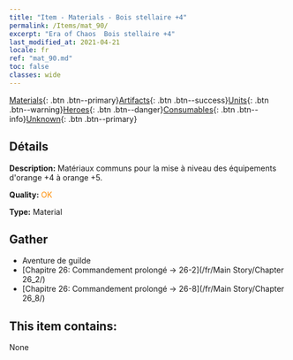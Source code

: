```yaml
---
title: "Item - Materials - Bois stellaire +4"
permalink: /Items/mat_90/
excerpt: "Era of Chaos  Bois stellaire +4"
last_modified_at: 2021-04-21
locale: fr
ref: "mat_90.md"
toc: false
classes: wide
---
```

 [Materials](/fr/Items/){: .btn .btn--primary}[Artifacts](/fr/Items/Artifacts/){: .btn .btn--success}[Units](/fr/Items/Units/){: .btn .btn--warning}[Heroes](/fr/Items/Heroes/){: .btn .btn--danger}[Consumables](/fr/Items/Consumables/){: .btn .btn--info}[Unknown](/fr/Items/Unknown/){: .btn .btn--primary}

## Détails
 **Description:** Matériaux communs pour la mise à niveau des équipements d'orange +4 à orange +5.

 **Quality:** <span style="color: #FF8C00">OK</span>

 **Type:** Material

## Gather

*    Aventure de guilde 
*    [Chapitre 26: Commandement prolongé -> 26-2](/fr/Main Story/Chapter 26_2/) 
*    [Chapitre 26: Commandement prolongé -> 26-8](/fr/Main Story/Chapter 26_8/) 

## This item contains:

  None

